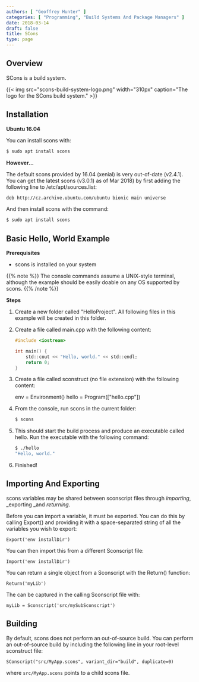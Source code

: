 ```yaml
---
authors: [ "Geoffrey Hunter" ]
categories: [ "Programming", "Build Systems And Package Managers" ]
date: 2018-03-14
draft: false
title: SCons
type: page
---
```


## Overview

SCons is a build system.

{{< img src="scons-build-system-logo.png" width="310px" caption="The logo for the SCons build system."  >}}

## Installation

**Ubuntu 16.04**

You can install scons with:

```sh
$ sudo apt install scons
```

**However...**

The default scons provided by 16.04 (xenial) is very out-of-date (v2.4.1). You can get the latest scons (v3.0.1) as of Mar 2018) by first adding the following line to /etc/apt/sources.list:

```sh    
deb http://cz.archive.ubuntu.com/ubuntu bionic main universe
```

And then install scons with the command:

```sh    
$ sudo apt install scons
```

## Basic Hello, World Example

**Prerequisites**

* scons is installed on your system

{{% note %}}
The console commands assume a UNIX-style terminal, although the example should be easily doable on any OS supported by scons.
{{% /note %}}

**Steps**

1. Create a new folder called "HelloProject". All following files in this example will be created in this folder.
2. Create a file called main.cpp with the following content:  

    ```c
    #include <iostream>
    
    int main() {
    	std::cout << "Hello, world." << std::endl;
    	return 0;
    }
    ```

3. Create a file called sconstruct (no file extension) with the following content:  

    
    env = Environment()
    hello = Program(["hello.cpp"])

4. From the console, run scons in the current folder:  

    ```sh    
    $ scons
    ```

5. This should start the build process and produce an executable called hello. Run the executable with the following command:  

    ```sh    
    $ ./hello
    "Hello, world."
    ```

6. Finished!

## Importing And Exporting

scons variables may be shared between sconscript files through _importing_, _exporting _and _returning_.

Before you can import a variable, it must be exported. You can do this by calling Export() and providing it with a space-separated string of all the variables you wish to export:
  
    Export('env installDir')

You can then import this from a different Sconscript file:
    
    Import('env installDir')

You can return a single object from a Sconscript with the Return() function:
    
    Return('myLib')

The can be captured in the calling Sconscript file with:
    
    myLib = Sconscript('src/mySubSconscript')

## Building

By default, scons does not perform an out-of-source build. You can perform an out-of-source build by including the following line in your root-level sconstruct file:

```
SConscript("src/MyApp.scons", variant_dir="build", duplicate=0)
```

where `src/MyApp.scons` points to a child scons file.
